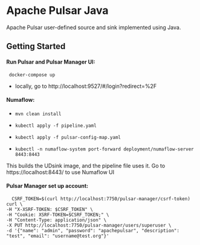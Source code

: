 # Apache Pulsar Java 
Apache Pulsar user-defined source and sink implemented using Java. 

## Getting Started
#### Run Pulsar and Pulsar Manager UI:
``` docker-compose up```

- locally, go to http://localhost:9527/#/login?redirect=%2F

#### Numaflow:
*     mvn clean install
*     kubectl apply -f pipeline.yaml
*     kubectl apply -f pulsar-config-map.yaml 
*     kubectl -n numaflow-system port-forward deployment/numaflow-server 8443:8443

This builds the UDsink image, and the pipeline file uses it. Go to https://localhost:8443/ to use Numaflow UI

#### Pulsar Manager set up account:
````
  CSRF_TOKEN=$(curl http://localhost:7750/pulsar-manager/csrf-token)
curl \
-H "X-XSRF-TOKEN: $CSRF_TOKEN" \
-H "Cookie: XSRF-TOKEN=$CSRF_TOKEN;" \
-H "Content-Type: application/json" \
-X PUT http://localhost:7750/pulsar-manager/users/superuser \
-d '{"name": "admin", "password": "apachepulsar", "description": "test", "email": "username@test.org"}'
````

